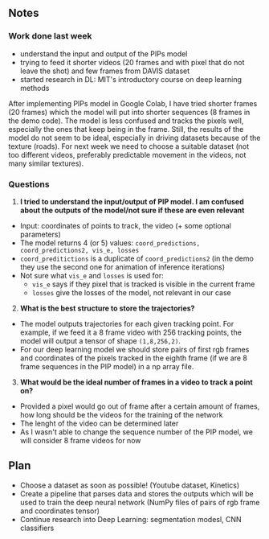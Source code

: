 ## Notes ##
### Work done last week
* understand the input and output of the PIPs model
* trying to feed it shorter videos (20 frames and with pixel that do not leave the shot) and few frames from DAVIS dataset
* started research in DL: MIT's introductory course on deep learning methods

After implementing PIPs model in Google Colab, I have tried shorter frames (20 frames) which the model will put into shorter sequences (8 frames in the demo code). The model is less confused and tracks the pixels well, especially the ones that keep being in the frame.
Still, the results of the model do not seem to be ideal, especially in driving datasets because of the texture (roads). For next week we need to choose a suitable dataset (not too different videos, preferably predictable movement in the videos, not many similar textures).


### Questions


1. __I tried to understand the input/output of PIP model. I am confused about the outputs of the model/not sure if these are even relevant__

  * Input: coordinates of points to track, the video (+ some optional parameters)
  * The model returns 4 (or 5) values: `coord_predictions, coord_predictions2, vis_e, losses`
  * `coord_preditictions` is a duplicate of `coord_predictions2` (in the demo they use the second one for animation of inference iterations)
  * Not sure what `vis_e` and `losses` is used for:
    * `vis_e` says if they pixel that is tracked is visible in the current frame
    * `losses` give the losses of the model, not relevant in our case


2. __What is the best structure to store the trajectories?__ 

  * The model outputs trajectories for each given tracking point. For example, if we feed it a 8 frame video with 256 tracking points, the model will output a tensor of shape `(1,8,256,2)`.
  * For our deep learning model we should store pairs of first rgb frames and coordinates of the pixels tracked in the eighth frame (if we are 8 frame sequences in the PIP model) in a np array file.

3. __What would be the ideal number of frames in a video to track a point on?__

  * Provided a pixel would go out of frame after a certain amount of frames, how long should be the videos for the training of the network
  * The lenght of the video can be determined later
  * As I wasn't able to change the sequence number of the PIP model, we will consider 8 frame videos for now


## Plan ##
* Choose a dataset as soon as possible! (Youtube dataset, Kinetics)
* Create a pipeline that parses data and stores the outputs which will be used to train the deep neural network (NumPy files of pairs of rgb frame and coordinates tensor)
* Continue research into Deep Learning: segmentation modesl, CNN classifiers
